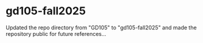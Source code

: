 # gd105-fall2025



Updated the repo directory from "GD105" to "gd105-fall2025" and made the repository public for future references...

